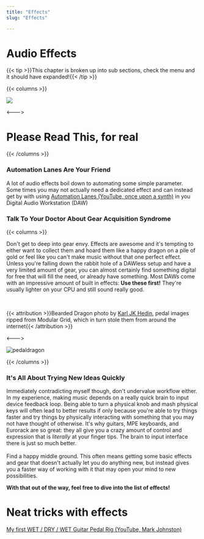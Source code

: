 ```yaml
---
title: "Effects"
slug: "Effects"

---
```


# Audio Effects

<script>
    document.getElementById("effectMenu").open = true;
</script>
{{< tip >}}This chapter is broken up into sub sections, check the menu and it should have expanded!{{< /tip >}}

{{< columns >}}

![](/arrow.svg)

<--->

# Please Read This, for real

{{< /columns >}}

### Automation Lanes Are Your Friend

A lot of audio effects boil down to automating some simple parameter. Some times you may not actually need a dedicated effect and can instead get by with using [Automation Lanes (YouTube, once upon a synth)](https://www.youtube.com/watch?v=WmgXmb2V6zE) in you Digital Audio Workstation (DAW)

### Talk To Your Doctor About Gear Acquisition Syndrome 

{{< columns >}}

Don't get to deep into gear envy. Effects are awesome and it's tempting to either want to collect them and hoard them like a happy dragon on a pile of gold or feel like you can't make music without that one perfect effect. Unless you're falling down the rabbit hole of a DAWless setup and have a very limited amount of gear, you can almost certainly find something digital for free that will fill the need, or already have something. Most DAWs come with an impressive amount of built in effects: **Use these first!** They're usually lighter on your CPU and still sound really good.

</br>

{{< attribution >}}Bearded Dragon photo by [Karl JK Hedin](https://unsplash.com/photos/khzZanoEsgQ), pedal images ripped from Modular Grid, which in turn stole them from around the internet{{< /attribution >}}

<--->

![pedaldragon](/pedaldragon.png)

{{< /columns >}}

### It's All About Trying New Ideas Quickly

Immediately contradicting myself though, don't undervalue workflow either. In my experience, making music depends on a really quick brain to input device feedback loop. Being able to turn a physical knob and mash physical keys will often lead to better results if only because you're able to try things faster and try things by physically interacting with something that you may not have thought of otherwise. It's why guitars, MPE keyboards, and Eurorack are so great: they all give you a crazy amount of control and expression that is *literally* at your finger tips. The brain to input interface there is just so much better.</br></br>Find a happy middle ground. This often means getting some basic effects and gear that doesn't actually let you do anything new, but instead gives you a faster way of working with it that may open your mind to new possibilities.

**With that out of the way, feel free to dive into the list of effects!**

# Neat tricks with effects

[My first WET / DRY / WET Guitar Pedal Rig (YouTube, Mark Johnston)](https://www.youtube.com/watch?v=uptuRNXR0Mw)

